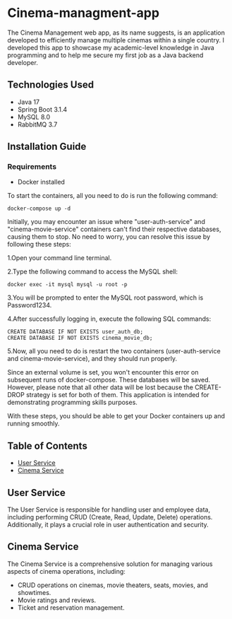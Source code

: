 # Cinema-managment-app

The Cinema Management web app, as its name suggests, is an application developed to efficiently manage multiple cinemas within a single country.
I developed this app to showcase my academic-level knowledge in Java programming and to help me secure my first job as a Java backend developer.

## Technologies Used

- Java 17
- Spring Boot 3.1.4
- MySQL 8.0
- RabbitMQ 3.7

## Installation Guide

### Requirements
- Docker installed

To start the containers, all you need to do is run the following command:

```shell
docker-compose up -d
```

Initially, you may encounter an issue where "user-auth-service" and "cinema-movie-service" containers can't find their respective databases, causing them to stop. No need to worry, you can resolve this issue by following these steps:

1.Open your command line terminal.

2.Type the following command to access the MySQL shell:

```shell
docker exec -it mysql mysql -u root -p
```

3.You will be prompted to enter the MySQL root password, which is Password1234.

4.After successfully logging in, execute the following SQL commands:

```shell
CREATE DATABASE IF NOT EXISTS user_auth_db;
CREATE DATABASE IF NOT EXISTS cinema_movie_db;
```

5.Now, all you need to do is restart the two containers (user-auth-service and cinema-movie-service), and they should run properly.

Since an external volume is set, you won't encounter this error on subsequent runs of docker-compose. These databases will be saved. However, please note that all other data will be lost because the CREATE-DROP strategy is set for both of them. This application is intended for demonstrating programming skills purposes.

With these steps, you should be able to get your Docker containers up and running smoothly.

## Table of Contents

- [User Service](#user-service)
- [Cinema Service](#cinema-service)

## User Service

The User Service is responsible for handling user and employee data, including performing CRUD (Create, Read, Update, Delete) operations. Additionally, it plays a crucial role in user authentication and security.

## Cinema Service

The Cinema Service is a comprehensive solution for managing various aspects of cinema operations, including:
- CRUD operations on cinemas, movie theaters, seats, movies, and showtimes.
- Movie ratings and reviews.
- Ticket and reservation management.
